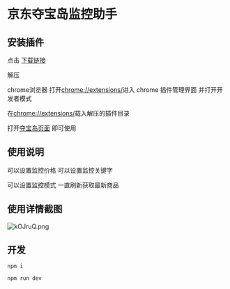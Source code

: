 # 京东夺宝岛监控助手
## 安装插件
点击 [下载链接](https://github.com/holoto/jd-dbd-helper/blob/master/dist-zip/vue-chrome-extension-boilerplate-v1.0.0.zip?raw=true)


解压


chrome浏览器 打开[chrome://extensions/](chrome://extensions/)进入 chrome 插件管理界面 并打开开发者模式


在[chrome://extensions/](chrome://extensions/)载入解压的插件目录




打开[夺宝岛页面](https://paipai.jd.com/auction-list/) 即可使用
## 使用说明
可以设置监控价格 可以设置监控关键字


可以设置监控模式 一直刷新获取最新商品
## 使用详情截图
![kOJruQ.png](https://s2.ax1x.com/2019/03/04/kOJruQ.png)

## 开发
`npm i`


`npm run dev`
